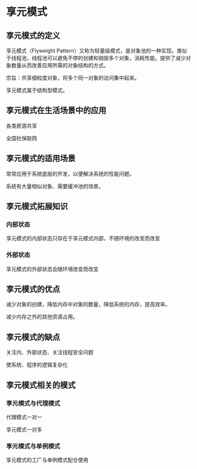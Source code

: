 # 享元模式

## 享元模式的定义

享元模式（Flyweight Pattern）又称为轻量级模式，是对象池的一种实现。类似于线程池，线程池可以避免不停的创建和销毁多个对象，消耗性能。提供了减少对象数量从而改善应用所需的对象结构的方式。

宗旨：共享细粒度对象，将多个同一对象的访问集中起来。

享元模式属于结构型模式。

## 享元模式在生活场景中的应用

各类房源共享

全国社保联网

## 享元模式的适用场景

常常应用于系统底层的开发，以便解决系统的性能问题。

系统有大量相似对象、需要缓冲池的场景。

## 享元模式拓展知识

### 内部状态

享元模式的内部状态只存在于享元模式内部，不随环境的改变而改变

### 外部状态

享元模式的外部状态会随环境改变而改变

## 享元模式的优点

减少对象的创建，降低内存中对象的数量，降低系统的内存，提高效率。

减少内存之外的其他资源占用。

## 享元模式的缺点

关注内、外部状态、关注线程安全问题

使系统、程序的逻辑复杂化

## 享元模式相关的模式

### 享元模式与代理模式

代理模式一对一

享元模式一对多

### 享元模式与单例模式

享元模式的工厂与单例模式配合使用